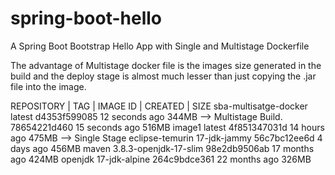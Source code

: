 # spring-boot-hello
A Spring Boot Bootstrap Hello App with Single and Multistage Dockerfile 


The advantage of Multistage docker file is the images size generated in the build and the deploy stage is almost 
much lesser than just copying the .jar file into the image.

REPOSITORY                    |          TAG                |     IMAGE ID    |   CREATED     |     SIZE
sba-multisatge-docker                   latest                  d4353f599085   12 seconds ago   344MB  --> Multistage Build.
<none>                                  <none>                  78654221d460   15 seconds ago   516MB
image1                                  latest                  4f851347031d   14 hours ago     475MB  --> Single Stage
eclipse-temurin                         17-jdk-jammy            56c7bc12ee6d   4 days ago       456MB
maven                                   3.8.3-openjdk-17-slim   98e2db9506ab   17 months ago    424MB
openjdk                                 17-jdk-alpine           264c9bdce361   22 months ago    326MB
